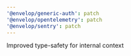 ```yaml
---
'@envelop/generic-auth': patch
'@envelop/opentelemetry': patch
'@envelop/sentry': patch
---
```


Improved type-safety for internal context
